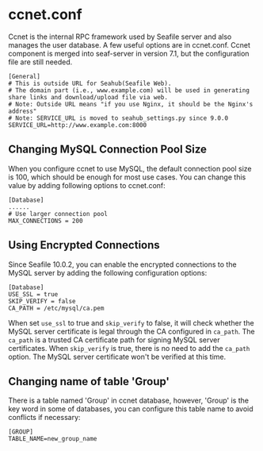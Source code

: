 # ccnet.conf


Ccnet is the internal RPC framework used by Seafile server and also manages the user database. A few useful options are in ccnet.conf. Ccnet component is merged into seaf-server in version 7.1, but the configuration file are still needed.

```
[General]
# This is outside URL for Seahub(Seafile Web). 
# The domain part (i.e., www.example.com) will be used in generating share links and download/upload file via web.
# Note: Outside URL means "if you use Nginx, it should be the Nginx's address"
# Note: SERVICE_URL is moved to seahub_settings.py since 9.0.0
SERVICE_URL=http://www.example.com:8000
```

## Changing MySQL Connection Pool Size

When you configure ccnet to use MySQL, the default connection pool size is 100, which should be enough for most use cases. You can change this value by adding following options to ccnet.conf:

```
[Database]
......
# Use larger connection pool
MAX_CONNECTIONS = 200
```
## Using Encrypted Connections
Since Seafile 10.0.2, you can enable the encrypted connections to the MySQL server by adding the following configuration options:
```
[Database]
USE_SSL = true
SKIP_VERIFY = false
CA_PATH = /etc/mysql/ca.pem
```
When set `use_ssl` to true and `skip_verify` to false, it will check whether the MySQL server certificate is legal through the CA configured in `ca_path`. The `ca_path` is a trusted CA certificate path for signing MySQL server certificates. When `skip_verify` is true, there is no need to add the `ca_path` option. The MySQL server certificate won't be verified at this time.

## Changing name of table 'Group'

There is a table named 'Group' in ccnet database, however, 'Group' is the key word in some of databases, you can configure this table name to avoid conflicts if necessary:

```
[GROUP]
TABLE_NAME=new_group_name
```
